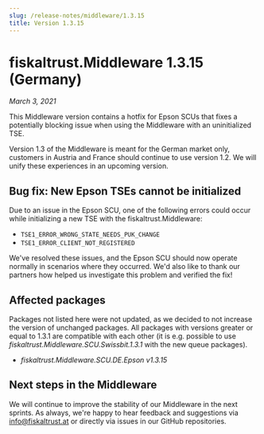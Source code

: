```yaml
---
slug: /release-notes/middleware/1.3.15
title: Version 1.3.15
---
```


# fiskaltrust.Middleware 1.3.15 (Germany)
_March 3, 2021_

This Middleware version contains a hotfix for Epson SCUs that fixes a potentially blocking issue when using the Middleware with an uninitialized TSE.

<div class="alert alert--warning" role="alert">Version 1.3 of the Middleware is meant for the German market only, customers in Austria and France should continue to use version 1.2. We will unify these experiences in an upcoming version.</div>

## Bug fix: New Epson TSEs cannot be initialized
Due to an issue in the Epson SCU, one of the following errors could occur while initializing a new TSE with the fiskaltrust.Middleware: 
- `TSE1_ERROR_WRONG_STATE_NEEDS_PUK_CHANGE`
- `TSE1_ERROR_CLIENT_NOT_REGISTERED`

We've resolved these issues, and the Epson SCU should now operate normally in scenarios where they occurred. We'd also like to thank our partners how helped us investigate this problem and verified the fix!

## Affected packages
Packages not listed here were not updated, as we decided to not increase the version of unchanged packages. All packages with versions greater or equal to 1.3.1 are compatible with each other (it is e.g. possible to use _fiskaltrust.Middleware.SCU.Swissbit.1.3.1_ with the new queue packages).

- _fiskaltrust.Middleware.SCU.DE.Epson v1.3.15_

## Next steps in the Middleware
We will continue to improve the stability of our Middleware in the next sprints. As always, we're happy to hear feedback and suggestions via [info@fiskaltrust.at](mailto:info@fiskaltrust.at) or directly via issues in our GitHub repositories.
